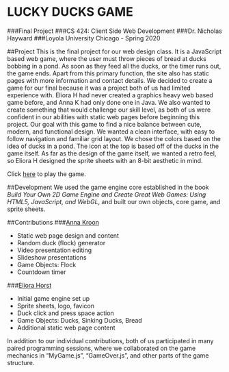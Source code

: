 # LUCKY DUCKS GAME
###Final Project
###CS 424: Client Side Web Development
###Dr. Nicholas Hayward
###Loyola University Chicago - Spring 2020

##Project
This is the final project for our web design class.  It is a JavaScript based web game, where the user must throw pieces of bread at ducks bobbing in a pond.  As soon as they feed all the ducks, or the timer runs out, the game ends.  Apart from this primary function, the site also has static pages with more information and contact details.  We decided to create a game for our final because it was a project both of us had limited experience with.  Eliora H had never created a graphics heavy web based game before, and Anna K had only done one in Java.  We also wanted to create something that would challenge our skill level, as both of us were confident in our abilities with static web pages before beginning this project. Our goal with this game to find a nice balance between cute, modern, and functional design.  We wanted a clean interface, with easy to follow navigation and familiar grid layout.  We chose the colors based on the idea of ducks in a pond.  The icon at the top is based off of the ducks in the game itself.  As far as the design of the game itself, we wanted a retro feel, so Eliora H designed the sprite sheets with an 8-bit aesthetic in mind.


Click [here](https://eliora-horst.github.io/CS424Project/index.html) to play the game.

##Development
We used the game engine core established in the book *Build Your Own 2D Game Engine and Create Great Web Games: Using HTML5, JavaScript, and WebGL*, and built our own objects, core game, and sprite sheets.

##Contributions
###[Anna Kroon](https://github.com/noorka)
- Static web page design and content
- Random duck (flock) generator
- Video presentation editing
- Slideshow presentations
- Game Objects: Flock
- Countdown timer

###[Eliora Horst](https://github.com/Eliora-Horst)
- Initial game engine set up
- Sprite sheets, logo, favicon
- Duck click and press space action
- Game Objects: Ducks, Sinking Ducks, Bread
- Additional static web page content

In addition to our individual contributions, both of us participated in many paired programming sessions, where we collaborated on the game mechanics in “MyGame.js”, “GameOver.js”, and other parts of the game structure.